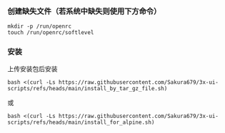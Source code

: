 ### 创建缺失文件（若系统中缺失则使用下方命令）
```
mkdir -p /run/openrc
touch /run/openrc/softlevel
```

### 安装

上传安装包后安装
```
bash <(curl -Ls https://raw.githubusercontent.com/Sakura679/3x-ui-scripts/refs/heads/main/install_by_tar_gz_file.sh)
```
或
```
bash <(curl -Ls https://raw.githubusercontent.com/Sakura679/3x-ui-scripts/refs/heads/main/install_for_alpine.sh)
```
